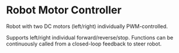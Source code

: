# Robot Motor Controller
Robot with two DC motors (left/right) individually PWM-controlled.

Supports left/right individual forward/reverse/stop. Functions can be continuously called from a closed-loop feedback to steer robot.
